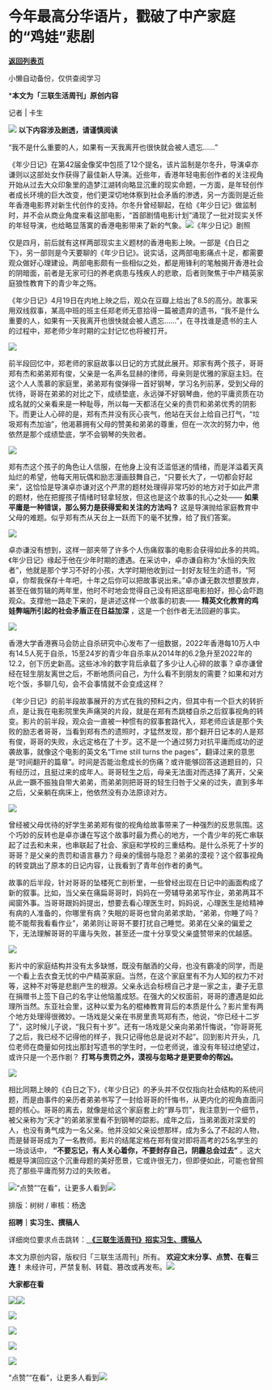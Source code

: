 # 今年最高分华语片，戳破了中产家庭的“鸡娃”悲剧

[**返回列表页**](/gzh/三联生活周刊)

小懒自动备份，仅供查阅学习

***本文为「三联生活周刊」原创内容**

记者 | 卡生

  

![](https://mmbiz.qpic.cn/mmbiz_gif/c2Sib3Mp7pOMqvBBeG4xs0c7h8WicXVDv2WkgY00vlHsVlj8kWcT6ovT0rZRHpUH95on1H73zrSghL02Ta3L3PSQ/640?wx_fmt=gif&wxfrom;=13&wx;_lazy=1&tp;=wxpic)
**以下内容涉及剧透，请谨慎阅读**

“我不是什么重要的人，如果有一天我离开也很快就会被人遗忘……”

《年少日记》在第42届金像奖中包揽了12个提名，该片监制是尔冬升，导演卓亦谦则以这部处女作获得了最佳新人导演。近些年，香港年轻电影创作者的关注视角开始从过去大众印象里的造梦江湖转向略显沉重的现实命题，一方面，是年轻创作者成长环境的巨大改变，他们更深切地体察到社会矛盾的渗透，另一方面则是近些年香港电影界对新生代创作的支持。尔冬升曾经聊起，在给《年少日记》做监制时，并不会从商业角度来看这部电影，“首部剧情电影计划”涌现了一批对现实关怀的年轻导演，也给略显落寞的香港电影带来了新的气象。![](https://mmbiz.qpic.cn/mmbiz_jpg/c2Sib3Mp7pON5vPbYwUDJxYweSqcvscicZNRWia26B0qRKQVv9pGaINrtUZ7DsZ4JLaMrBiaCNHuRfpM7rYsCOODPg/640?wx_fmt=jpeg&from;=appmsg)《年少日记》剧照

仅是四月，前后就有这样两部现实主义题材的香港电影上映。一部是《白日之下》，另一部则是今天要聊的《年少日记》。说实话，这两部电影痛点十足，都需要观众做好心理建设。两部电影颇有一些相似之处，都是用锋利的笔触揭开香港社会的阴暗面，前者是无家可归的养老病患与残疾人的悲歌，后者则聚焦于中产精英家庭狼性教育下的青少年之殇。

《年少日记》4月19日在内地上映之后，观众在豆瓣上给出了8.5的高分。故事采用双线叙事，某高中班的班主任郑老师无意拾得一篇被遗弃的遗书，“我不是什么重要的人，如果有一天我离开也很快就会被人遗忘……”，在寻找谁是遗书的主人的过程中，郑老师少年时期的尘封记忆也将被打开。

![](https://mmbiz.qpic.cn/sz_mmbiz_jpg/RNpp5IDIhiaKmTu1gUSLhj4mpxyCHMTO0VT3P253jyB0DZnpXsYSOV0aMty8jtEicgf8eMfoDpVhMiaPzDIM2TTHw/640?wx_fmt=jpeg&from;=appmsg)

前半段回忆中，郑老师的家庭故事以日记的方式就此展开。郑家有两个孩子，哥哥郑有杰和弟弟郑有俊，父亲是一名声名显赫的律师，母亲则是优雅的家庭主妇。在这个人人羡慕的家庭里，弟弟郑有俊弹得一首好钢琴，学习名列前茅，受到父母的优待，哥哥在弟弟的对比之下，成绩垫底，永远弹不好钢琴曲，他的平庸资质在功成名就的父亲看来是一种耻辱，所以每一天都活在父亲的责罚和弟弟优秀的阴影下。而更让人心碎的是，郑有杰并没有灰心丧气，他站在天台上给自己打气，“垃圾郑有杰加油”，他渴慕拥有父母的赞美和弟弟的尊重，但在一次次的努力中，他依然是那个成绩垫底，学不会钢琴的失败者。

![](https://mmbiz.qpic.cn/sz_mmbiz_gif/RNpp5IDIhiaKmTu1gUSLhj4mpxyCHMTO0MRvblHjYD9cVYTqd2jRFicEF1BbG8icZBoiaTDwiaNPVAALHVsn1e3ob0g/640?wx_fmt=gif&from;=appmsg)

郑有杰这个孩子的角色让人信服，在他身上没有泛滥低迷的情绪，而是洋溢着天真灿烂的希望，他每天用玩偶和励志漫画鼓舞自己，“只要长大了，一切都会好起来”，这恰恰是导演卓亦谦对这个严肃的题材处理得非常巧妙的地方对于如此严肃的题材，他在把握孩子情绪时轻拿轻放，但这也是这个故事的扎心之处——
**如果平庸是一种错误，那么努力是获得爱和关注的方法吗？** 这是导演抛给家庭教育中父母的难题。似乎郑有杰从天台上一跃而下的毫不犹豫，给了我们答案。

![](https://mmbiz.qpic.cn/sz_mmbiz_gif/MTtqjtSF3eoz0dgtnmz0BxLbmlwD0BwZuicWpzCU3FNTQEL7ia0vECxicRqUXTmO8QfOglibHyLB8iaqfibrSBMrWavw/640?wx_fmt=gif&from;=appmsg&tp;=webp&wxfrom;=5&wx;_lazy=1&wx;_co=1)

卓亦谦没有想到，这样一部夹带了许多个人伤痛叙事的电影会获得如此多的共鸣。《年少日记》缘起于他在少年时期的遭遇。在采访中，卓亦谦自称为“永恒的失败者”，他就是那个学习不好的小孩，大学时期他收到过一封好友轻生的遗书，“阿卓，你帮我保存十年吧，十年之后你可以把故事说出来。”卓亦谦无数次想要放弃，甚至在做剪辑的两年里，他时不时地会觉得自己没有把这部电影拍好，担心会吓跑观众。支撑他一路走下来的，是讲述这样一个故事的初衷——
**精英文化教育的鸡娃弊端所引起的社会矛盾正在日益加深** ，这是一个创作者无法回避的事实。

![](https://mmbiz.qpic.cn/sz_mmbiz_gif/zrUKoS7UUSbhibuicBrk384nyCicHwYBLAxTokicjrgMKh0xtv0kamZPXVKiarria9oVxUw6JmPiblQ7CvEbxcI6OpuWA/640?wx_fmt=gif&from;=appmsg&tp;=webp&wxfrom;=5&wx;_lazy=1&wx;_co=1)

香港大学香港赛马会防止自杀研究中心发布了一组数据，2022年香港每10万人中有14.5人死于自杀，15至24岁的青少年自杀率从2014年的6.2急升至2022年的12.2，创下历史新高。这些冰冷的数字背后承载了多少让人心碎的故事？卓亦谦曾经在轻生朋友离世之后，不断地质问自己，为什么看不到朋友的需要？如果和对方吃个饭，多聊几句，会不会事情就不会变成这样？

《年少日记》的前半段故事展开的方式在我的预料之内，但其中有一个巨大的转折点，是让我在电影院里失声痛哭的片段，就是在郑有杰跳楼自杀之后叙事视角的转变。影片的前半段，观众会一直被一种惯有的叙事套路代入，郑老师应该是那个失败的励志者哥哥，当看到郑有杰的遗照时，才猛然发现，那个翻开日记本的人是郑有俊，哥哥的失败，永远定格在了十岁。这不是一个通过努力对抗平庸而成功的逆袭故事，就像这个电影的英文名“Time
still turns the
pages”，翻译过来的意思是“时间翻开的篇章”。时间是否能治愈成长的伤痛？或许能够回答这道题目的，只有经历过，且挺过来的成年人。哥哥轻生之后，母亲无法面对而选择了离开，父亲从此一蹶不振独自带大弟弟，而弟弟则把哥哥的轻生归咎于父亲的过失，直到多年之后，父亲躺在病床上，他依然没有办法原谅对方。

![](https://mmbiz.qpic.cn/sz_mmbiz_gif/zrUKoS7UUSbhibuicBrk384nyCicHwYBLAxniaUb74X9tLKJz0Q3Htn1A3EdfVeh6rzNIdf1npE7sEibKa659huxI6g/640?wx_fmt=gif&from;=appmsg&tp;=webp&wxfrom;=5&wx;_lazy=1&wx;_co=1)

曾经被父母优待的好学生弟弟郑有俊的视角给故事带来了一种强烈的反思氛围。这个巧妙的反转也是卓亦谦在写这个故事时最为费心的地方，一个青少年的死亡串联起了过去和未来，也串联起了社会、家庭和学校的三重结构。是什么杀死了十岁的哥哥？是父亲的责罚和语言暴力？母亲的懦弱与隐忍？弟弟的漠视？这个叙事视角的转变跳出了原本的日记内容，让我看到了青年创作者的勇气。

故事的后半段，针对哥哥的坠楼死亡剖析里，一些曾经出现在日记中的画面构成了新的叙事。比如，当父亲在痛扁哥哥时，妈妈在一旁辅导弟弟写作业，弟弟两耳不闻窗外事。当哥哥跟妈妈提出，想要去看心理医生时，妈妈说，心理医生是给精神有病的人准备的，你哪里有病？失眠的哥哥也曾向弟弟求助，“弟弟，你睡了吗？能不能帮我看看作业”，弟弟则让哥哥不要打扰自己睡觉。弟弟在父亲的偏爱之下，无法理解哥哥的平庸与失败，甚至还一度十分享受父亲盛赞带来的优越感。

![](https://mmbiz.qpic.cn/sz_mmbiz_gif/zrUKoS7UUSbhibuicBrk384nyCicHwYBLAx9MbjGJtZeWY2RJ55UXECev120Uqxjib0icBZd3BLOhXgNgJO6tgDYMLg/640?wx_fmt=gif&from;=appmsg&tp;=webp&wxfrom;=5&wx;_lazy=1&wx;_co=1)

影片中的家庭结构并没有太多缺憾，既没有酗酒的父母，也没有霸凌的同学，而是一个看上去衣食无忧的中产精英家庭。当然，在这个家庭里有不为人知的权力不对等，这种不对等是悲剧产生的根源。父亲永远会标榜自己才是一家之主，妻子无意在捐赠书上签下自己的名字让他恼羞成怒。在强大的父权面前，哥哥的遭遇是如此理所当然。东亚社会里，这种以爱为名的棍棒教育背后的本质是什么？影片里有两个地方处理得很微妙。一场戏是父亲在书房里责骂郑有杰，他说，“你已经十二岁了”，这时候儿子说，“我只有十岁”。还有一场戏是父亲向弟弟忏悔说，“你哥哥死了之后，我已经不记得他的样子，我只记得他总是说对不起”。回到影片开头，几位老师在商量如何找出那封写遗书的学生时，一位老师说，谁没有年轻过绝望过，或许只是一个恶作剧？
**打骂与责罚之外，漠视与忽略才是更要命的帮凶。**

![](https://mmbiz.qpic.cn/sz_mmbiz_gif/RNpp5IDIhiaKmTu1gUSLhj4mpxyCHMTO0JGMvQMIl7J9t7ianBDR9bZrFhfF3fXkguxNHCPh81RKxcwdFcibjubVA/640?wx_fmt=gif&from;=appmsg)

相比同期上映的《白日之下》，《年少日记》的矛头并不仅仅指向社会结构的系统问题，而是由事件的亲历者弟弟书写了一封给哥哥的忏悔书，从更内化的视角直面问题的核心。哥哥的离去，就像是给这个家庭套上的“罪与罚”，我注意到一个细节，被父亲称为“天才”的弟弟家里看不到钢琴的踪影。成年之后，当弟弟面对深爱的人，也没有勇气成为一名父亲。他并没如父亲设想那样，成为多么了不起的人物，而是替哥哥成为了一名教师。影片的结尾定格在郑有俊对即将高考的25名学生的一场谈话中，
**“不要忘记，有人关心着你，不要封存自己，阴霾总会过去”**
。这大概是导演回应这个沉重母题的美好愿景，它或许很无力，但即便如此，可能也曾照亮了那些平庸而努力过的失败者。

![](https://mmbiz.qpic.cn/mmbiz_jpg/c2Sib3Mp7pON5vPbYwUDJxYweSqcvscicZx3aGFFrZSlxk9us67gBEFPs9kuAakicvOG7M6DfNmRllkEtOWzEsic7A/640?wx_fmt=jpeg&from;=appmsg)“点赞”“在看”，让更多人看到![](https://mmbiz.qpic.cn/mmbiz_gif/c2Sib3Mp7pON9hkSZwdTibRHNZSMPyiapUCHJwlyoZVBC3SfmPmF0VKjkm3NiaToQloHFJ6icyicqZnqgXp6pSQJt5gg/640?wx_fmt=gif&from;=appmsg&wxfrom;=5&wx;_lazy=1&tp;=wxpic)  
  
  
  
  
  

排版：树树 / 审核：杨逸

  
 **招聘｜实习生、撰稿人**  

详细岗位要求点击跳转：[
**《三联生活周刊》招实习生、撰稿人**](http://mp.weixin.qq.com/s?__biz=MTc5MTU3NTYyMQ==&mid=2651136871&idx=3&sn=f1c0777fe9d31881e5dfca68ebc2937f&chksm=5907324d6e70bb5b3546dfe1c7b31b5fe05664bebbf36356ba9a1a352e0678444cad62875ad4&scene=21#wechat_redirect)

本文为原创内容，版权归「三联生活周刊」所有。 **欢迎文末分享、点赞、在看三连！**
未经许可，严禁复制、转载、篡改或再发布。![](https://mmbiz.qpic.cn/sz_mmbiz_png/Gg7Qtoh7Aic9ZTmAdCc80b4nD7xicgPt863QWU7oNswDx19XrjfTtSl8QwatY2EEZGuNd1WRRiapDZjcDhTnNYmBg/640?wx_fmt=other&wxfrom;=5&wx;_lazy=1&wx;_co=1&retryload;=1&tp;=webp)

 **大家都在看**

  

[![](https://mmbiz.qpic.cn/mmbiz_png/c2Sib3Mp7pOPfxJcUgwZXZn9mE2oKohashxT3ULhibboKkvP2FYxREsGalSVQttguEK8DDHf9EEw5Dmc9VnWLCmA/640?wx_fmt=png&from;=appmsg&tp;=wxpic&wxfrom;=5&wx;_lazy=1&wx;_co=1)](http://mp.weixin.qq.com/s?__biz=MTc5MTU3NTYyMQ==&mid=2651369439&idx=2&sn=fae96915146fc0a0d673697a1a650b86&chksm=590abef56e7d37e3fca08d86b831642e72b2f726f2c065c1dd2634452638df83d74a496a5cf2&scene=21#wechat_redirect)[![](https://mmbiz.qpic.cn/mmbiz_jpg/c2Sib3Mp7pOPsibCm70QXdSW6w1xWuvBvRNcq2OK9RwfhRwzDL1UJ72cuDfPHyqQdU28pekxBib0peXFiaSKKKOskQ/640?wx_fmt=jpeg&from;=appmsg&wxfrom;=5&wx;_lazy=1&wx;_co=1&tp;=wxpic)](http://mp.weixin.qq.com/s?__biz=MTc5MTU3NTYyMQ==&mid=2651366286&idx=1&sn=5dc1dfadb078daf5163ce99c06934a74&chksm=590ab2a46e7d3bb2410ffe27d0cd8ccd84922b44c4391965067c90ae129938db6c24a5a23848&scene=21#wechat_redirect)  

[![](https://mmbiz.qpic.cn/mmbiz_jpg/c2Sib3Mp7pOPfxJcUgwZXZn9mE2oKohasI4n9qA0WWrhRib53nCKqEJq7XZibBxEVVjmKd4KibTyLeRuISUwf2I09Q/640?wx_fmt=jpeg&tp;=wxpic&wxfrom;=5&wx;_lazy=1&wx;_co=1)](http://mp.weixin.qq.com/s?__biz=MTc5MTU3NTYyMQ==&mid=2651368141&idx=2&sn=3f6f7ada3415cc75517c2f8213aa7ef3&chksm=590abbe76e7d32f14e0863479fe52707a24f1627fa7dd0434c2e5194c6e6acb97b6dc29622bc&scene=21#wechat_redirect)

  
![](https://mmbiz.qpic.cn/sz_mmbiz_png/Gg7Qtoh7Aic9ZTmAdCc80b4nD7xicgPt86k1kgpU51hWCHjV92ryhVW35PLCvLhxLw9XDhXjgeDyZhHSx5EbRcfg/640?wx_fmt=other&wxfrom;=5&wx;_lazy=1&wx;_co=1&retryload;=1&tp;=webp)  

[![](https://mmbiz.qpic.cn/mmbiz_jpg/c2Sib3Mp7pOPmcR8K9SFPg0JhMVeP47KM6ic1GqXmR72Rkj44rLHumZZ0OThUjCWHuNKicjyvLWqJBUOiaJic1OcdTQ/640?wx_fmt=jpeg&from;=appmsg&wxfrom;=5&wx;_lazy=1&wx;_co=1&tp;=wxpic)]()

[![](https://mmbiz.qpic.cn/mmbiz_jpg/c2Sib3Mp7pOPRRic6R8dvynVQIgxSP5Y1PMRSGibdkjX8eia7nOBAGicP9lNQAIGDOMiciaDCKsNXYr13Owv2CbpP4H3w/640?wx_fmt=jpeg&wxfrom;=5&wx;_lazy=1&wx;_co=1&tp;=wxpic)]()

  
  
“点赞”“在看”，让更多人看到![](https://mmbiz.qpic.cn/mmbiz_gif/c2Sib3Mp7pON9hkSZwdTibRHNZSMPyiapUCHJwlyoZVBC3SfmPmF0VKjkm3NiaToQloHFJ6icyicqZnqgXp6pSQJt5gg/640?wx_fmt=gif&from;=appmsg&wxfrom;=5&wx;_lazy=1&tp;=wxpic)

